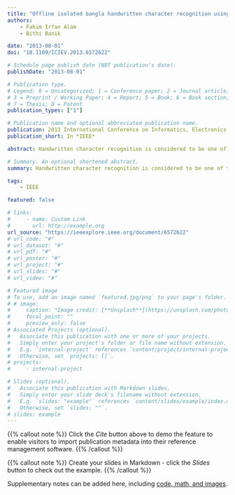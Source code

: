 ```yaml
---
title: "Offline isolated bangla handwritten character recognition using spatial relationships"
authors:
    - Fahim Irfan Alam
    - Bithi Banik

date: "2013-08-01"
doi: "10.1109/ICIEV.2013.6572622"

# Schedule page publish date (NOT publication's date).
publishDate: "2013-08-01"

# Publication type.
# Legend: 0 = Uncategorized; 1 = Conference paper; 2 = Journal article;
# 3 = Preprint / Working Paper; 4 = Report; 5 = Book; 6 = Book section;
# 7 = Thesis; 8 = Patent
publication_types: ["1"]

# Publication name and optional abbreviated publication name.
publication: 2013 International Conference on Informatics, Electronics and Vision (ICIEV)
publication_short: In *IEEE*

abstract: Handwritten character recognition is considered to be one of the most fascinating and interesting field of research in image processing and pattern recognition. Due to the various challenges associated with it, intensive research works are currently in progress for constructing algorithms that produce better recognition accuracy. This paper proposes an algorithm that recognizes offline isolated Bangla handwritten characters using spatial relationships between any foreground pixels with the background pixels. The algorithm starts with eliminating unwanted noises from scanned images, performing normalization of size and gradually progress toward constructing feature vector representation for the characters using zoning along with spatial relationships in terms of directional relationships. The constructed feature vectors for each individual Bangla character are learned into a neural network which later classifies new instance of Bangla character. The promising preliminary experimental results indicate a positive potential of our algorithm.

# Summary. An optional shortened abstract.
summary: Handwritten character recognition is considered to be one of the most fascinating and interesting field of research in image processing and pattern recognition. Due to the various challenges associated with it, intensive research works are currently in progress for constructing algorithms that produce better recognition accuracy. This paper proposes an algorithm that recognizes offline isolated Bangla handwritten characters using spatial relationships between any foreground pixels with the background pixels. The algorithm starts with eliminating unwanted noises from scanned images, performing normalization of size and gradually progress toward constructing feature vector representation for the characters using zoning along with spatial relationships in terms of directional relationships. The constructed feature vectors for each individual Bangla character are learned into a neural network which later classifies new instance of Bangla character. The promising preliminary experimental results indicate a positive potential of our algorithm.

tags:
    - IEEE

featured: false

# links:
#     - name: Custom Link
#       url: http://example.org
url_source: "https://ieeexplore.ieee.org/document/6572622"
# url_code: "#"
# url_dataset: "#"
# url_pdf: "#"
# url_poster: "#"
# url_project: "#"
# url_slides: "#"
# url_video: "#"

# Featured image
# To use, add an image named `featured.jpg/png` to your page's folder.
# # image:
#     caption: "Image credit: [**Unsplash**](https://unsplash.com/photos/pLCdAaMFLTE)"
#     focal_point: ""
#     preview_only: false
# Associated Projects (optional).
#   Associate this publication with one or more of your projects.
#   Simply enter your project's folder or file name without extension.
#   E.g. `internal-project` references `content/project/internal-project/index.md`.
#   Otherwise, set `projects: []`.
# projects:
#     - internal-project

# Slides (optional).
#   Associate this publication with Markdown slides.
#   Simply enter your slide deck's filename without extension.
#   E.g. `slides: "example"` references `content/slides/example/index.md`.
#   Otherwise, set `slides: ""`.
# slides: example
---
```


{{% callout note %}}
Click the _Cite_ button above to demo the feature to enable visitors to import publication metadata into their reference management software.
{{% /callout %}}

{{% callout note %}}
Create your slides in Markdown - click the _Slides_ button to check out the example.
{{% /callout %}}

Supplementary notes can be added here, including [code, math, and images](https://wowchemy.com/docs/writing-markdown-latex/).
